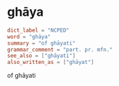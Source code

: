 # ghāya

``` toml
dict_label = "NCPED"
word = "ghāya"
summary = "of ghāyati"
grammar_comment = "part. pr. mfn."
see_also = ["ghāyati"]
also_written_as = ["ghāyat"]
```

of ghāyati

